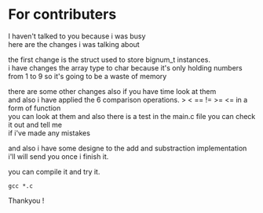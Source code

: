 # For contributers

I haven't talked to you because i was busy<br>
here are the changes i was talking about

the first change is the struct used to store bignum_t instances.<br>
i have changes the array type to char because it's only holding numbers<br>
from 1 to 9 so it's going to be a waste of memory<br>

there are some other changes also if you have time look at them <br>
and also i have applied the 6 comparison operations. > < == != >= <= in a form of function<br>
you can look at them and also there is a test in the main.c file you can check it out and tell me<br>
if i've made any mistakes

and also i have some designe to the add and substraction implementation i'll will send you once  i finish it.<br>

you can compile it and try it.
```
gcc *.c
```

Thankyou !
